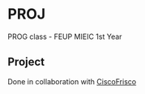 # PROJ
PROG class - FEUP MIEIC 1st Year

## Project

Done in collaboration with [CiscoFrisco](https://github.com/CiscoFrisco)
